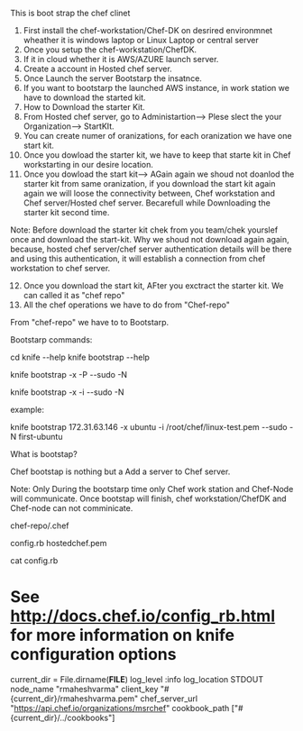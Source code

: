 This is boot strap the chef clinet

1. First install the chef-workstation/Chef-DK on desrired environmnet wheather it is windows laptop or Linux Laptop or central server
2. Once you setup the chef-workstation/ChefDK. 
3. If it in cloud whether it is AWS/AZURE launch server.
4. Create a account in Hosted chef server. 
5. Once Launch the server Bootstarp the insatnce. 
6. If you want to bootstarp the launched AWS instance, in work station we have to download the started kit. 
7. How to Download the starter Kit.
8. From Hosted chef server, go to Administartion--> Plese slect the your Organization--> StartKIt.
9. You can create numer of oranizations, for each oranization we have one start kit. 
10. Once you dowload the starter kit, we have to keep that starte kit in Chef workstarting in our desire location. 
11. Once you dowload the start kit--> AGain again we shoud not doanlod the starter kit from same oranization, if you download the start kit again again we will loose the connectivity between, Chef workstation and Chef server/Hosted chef server. Becarefull while Downloading the starter kit second time. 

Note:
Before download the starter kit chek from you team/chek yourslef once and download the start-kit. 
Why we shoud not download again again, because, hosted chef server/chef server authentication details will be there and using this authentication, it will establish a connection from chef workstation to chef server. 


12. Once you download the start kit, AFter you exctract the starter kit. We can called it as "chef repo"
13. All the chef operations we have to do from "Chef-repo"

From "chef-repo" we have to to Bootstarp. 

Bootstarp commands:

cd <chef-repo>
knife --help
knife bootstrap --help

knife bootstrap <ipaddress> -x <username> -P <password> --sudo -N <nodename>

knife bootstrap <ipaddress> -x <username> -i <identityfile> --sudo -N <nodename>


example:

knife bootstrap 172.31.63.146 -x ubuntu -i /root/chef/linux-test.pem --sudo -N first-ubuntu






What is bootstap?


Chef bootstap is nothing but a Add a server to Chef server. 

Note:
Only During the bootstarp time only Chef work station and Chef-Node will communicate. Once bootstap will finish, chef workstation/ChefDK and Chef-node can not comminicate. 





chef-repo/.chef


config.rb  hostedchef.pem




cat config.rb
# See http://docs.chef.io/config_rb.html for more information on knife configuration options

current_dir = File.dirname(__FILE__)
log_level                :info
log_location             STDOUT
node_name                "rmaheshvarma"
client_key               "#{current_dir}/rmaheshvarma.pem"
chef_server_url          "https://api.chef.io/organizations/msrchef"
cookbook_path            ["#{current_dir}/../cookbooks"]




